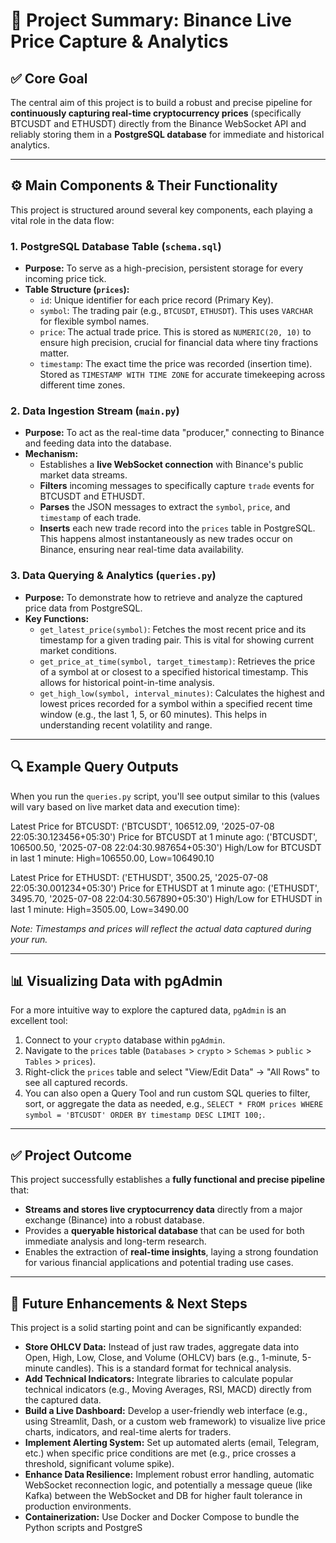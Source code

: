 # 🚀 Project Summary: Binance Live Price Capture & Analytics

## ✅ Core Goal

The central aim of this project is to build a robust and precise pipeline for **continuously capturing real-time cryptocurrency prices** (specifically BTCUSDT and ETHUSDT) directly from the Binance WebSocket API and reliably storing them in a **PostgreSQL database** for immediate and historical analytics.

---

## ⚙️ Main Components & Their Functionality

This project is structured around several key components, each playing a vital role in the data flow:

### 1. PostgreSQL Database Table (`schema.sql`)

* **Purpose:** To serve as a high-precision, persistent storage for every incoming price tick.
* **Table Structure (`prices`):**
    * `id`: Unique identifier for each price record (Primary Key).
    * `symbol`: The trading pair (e.g., `BTCUSDT`, `ETHUSDT`). This uses `VARCHAR` for flexible symbol names.
    * `price`: The actual trade price. This is stored as `NUMERIC(20, 10)` to ensure high precision, crucial for financial data where tiny fractions matter.
    * `timestamp`: The exact time the price was recorded (insertion time). Stored as `TIMESTAMP WITH TIME ZONE` for accurate timekeeping across different time zones.

### 2. Data Ingestion Stream (`main.py`)

* **Purpose:** To act as the real-time data "producer," connecting to Binance and feeding data into the database.
* **Mechanism:**
    * Establishes a **live WebSocket connection** with Binance's public market data streams.
    * **Filters** incoming messages to specifically capture `trade` events for BTCUSDT and ETHUSDT.
    * **Parses** the JSON messages to extract the `symbol`, `price`, and `timestamp` of each trade.
    * **Inserts** each new trade record into the `prices` table in PostgreSQL. This happens almost instantaneously as new trades occur on Binance, ensuring near real-time data availability.

### 3. Data Querying & Analytics (`queries.py`)

* **Purpose:** To demonstrate how to retrieve and analyze the captured price data from PostgreSQL.
* **Key Functions:**
    * `get_latest_price(symbol)`: Fetches the most recent price and its timestamp for a given trading pair. This is vital for showing current market conditions.
    * `get_price_at_time(symbol, target_timestamp)`: Retrieves the price of a symbol at or closest to a specified historical timestamp. This allows for historical point-in-time analysis.
    * `get_high_low(symbol, interval_minutes)`: Calculates the highest and lowest prices recorded for a symbol within a specified recent time window (e.g., the last 1, 5, or 60 minutes). This helps in understanding recent volatility and range.

---

## 🔍 Example Query Outputs

When you run the `queries.py` script, you'll see output similar to this (values will vary based on live market data and execution time):

Latest Price for BTCUSDT: ('BTCUSDT', 106512.09, '2025-07-08 22:05:30.123456+05:30')
Price for BTCUSDT at 1 minute ago: ('BTCUSDT', 106500.50, '2025-07-08 22:04:30.987654+05:30')
High/Low for BTCUSDT in last 1 minute: High=106550.00, Low=106490.10

Latest Price for ETHUSDT: ('ETHUSDT', 3500.25, '2025-07-08 22:05:30.001234+05:30')
Price for ETHUSDT at 1 minute ago: ('ETHUSDT', 3495.70, '2025-07-08 22:04:30.567890+05:30')
High/Low for ETHUSDT in last 1 minute: High=3505.00, Low=3490.00

*Note: Timestamps and prices will reflect the actual data captured during your run.*

---

## 📊 Visualizing Data with pgAdmin

For a more intuitive way to explore the captured data, `pgAdmin` is an excellent tool:

1.  Connect to your `crypto` database within `pgAdmin`.
2.  Navigate to the `prices` table (`Databases` > `crypto` > `Schemas` > `public` > `Tables` > `prices`).
3.  Right-click the `prices` table and select "View/Edit Data" -> "All Rows" to see all captured records.
4.  You can also open a Query Tool and run custom SQL queries to filter, sort, or aggregate the data as needed, e.g., `SELECT * FROM prices WHERE symbol = 'BTCUSDT' ORDER BY timestamp DESC LIMIT 100;`.

---

## ✅ Project Outcome

This project successfully establishes a **fully functional and precise pipeline** that:

* **Streams and stores live cryptocurrency data** directly from a major exchange (Binance) into a robust database.
* Provides a **queryable historical database** that can be used for both immediate analysis and long-term research.
* Enables the extraction of **real-time insights**, laying a strong foundation for various financial applications and potential trading use cases.

---

## 🚀 Future Enhancements & Next Steps

This project is a solid starting point and can be significantly expanded:

* **Store OHLCV Data:** Instead of just raw trades, aggregate data into Open, High, Low, Close, and Volume (OHLCV) bars (e.g., 1-minute, 5-minute candles). This is a standard format for technical analysis.
* **Add Technical Indicators:** Integrate libraries to calculate popular technical indicators (e.g., Moving Averages, RSI, MACD) directly from the captured data.
* **Build a Live Dashboard:** Develop a user-friendly web interface (e.g., using Streamlit, Dash, or a custom web framework) to visualize live price charts, indicators, and real-time alerts for traders.
* **Implement Alerting System:** Set up automated alerts (email, Telegram, etc.) when specific price conditions are met (e.g., price crosses a threshold, significant volume spike).
* **Enhance Data Resilience:** Implement robust error handling, automatic WebSocket reconnection logic, and potentially a message queue (like Kafka) between the WebSocket and DB for higher fault tolerance in production environments.
* **Containerization:** Use Docker and Docker Compose to bundle the Python scripts and PostgreS
